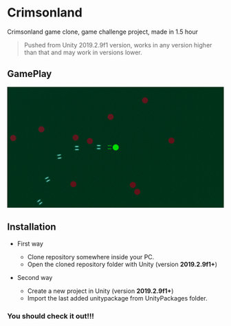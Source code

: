 # Crimsonland
Crimsonland game clone, game challenge project, made in 1.5 hour

> Pushed from Unity 2019.2.9f1 version, works in any version higher than that and may work in versions lower.


## GamePlay

![GamePlay](/Images/game.png?raw=true "GamePlay")


## Installation

* First way 
  * Clone repository somewhere inside your PC.
  * Open the cloned repository folder with Unity (version **2019.2.9f1+**)

* Second way
  * Create a new project in Unity (version **2019.2.9f1+**)
  * Import the last added unitypackage from UnityPackages folder. 

### You should check it out!!!
